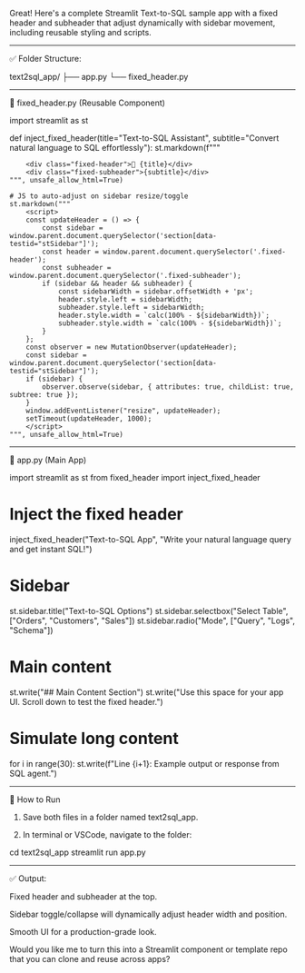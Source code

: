 Great! Here's a complete Streamlit Text-to-SQL sample app with a fixed header and subheader that adjust dynamically with sidebar movement, including reusable styling and scripts.


---

✅ Folder Structure:

text2sql_app/
├── app.py
└── fixed_header.py


---

🔁 fixed_header.py (Reusable Component)

import streamlit as st

def inject_fixed_header(title="Text-to-SQL Assistant", subtitle="Convert natural language to SQL effortlessly"):
    st.markdown(f"""
        <style>
            .fixed-header {{
                position: fixed;
                top: 0;
                left: 250px;
                width: calc(100% - 250px);
                background-color: white;
                padding: 10px 20px;
                z-index: 100;
                border-bottom: 1px solid #eee;
                font-weight: bold;
                font-size: 1.2rem;
                transition: left 0.3s ease, width 0.3s ease;
            }}
            .fixed-subheader {{
                position: fixed;
                top: 50px;
                left: 250px;
                width: calc(100% - 250px);
                background-color: white;
                padding: 5px 20px;
                z-index: 99;
                border-bottom: 1px solid #ccc;
                font-size: 0.9rem;
                transition: left 0.3s ease, width 0.3s ease;
            }}
            .main > div:first-child {{
                margin-top: 100px;
            }}
        </style>

        <div class="fixed-header">🧠 {title}</div>
        <div class="fixed-subheader">{subtitle}</div>
    """, unsafe_allow_html=True)

    # JS to auto-adjust on sidebar resize/toggle
    st.markdown("""
        <script>
        const updateHeader = () => {
            const sidebar = window.parent.document.querySelector('section[data-testid="stSidebar"]');
            const header = window.parent.document.querySelector('.fixed-header');
            const subheader = window.parent.document.querySelector('.fixed-subheader');
            if (sidebar && header && subheader) {
                const sidebarWidth = sidebar.offsetWidth + 'px';
                header.style.left = sidebarWidth;
                subheader.style.left = sidebarWidth;
                header.style.width = `calc(100% - ${sidebarWidth})`;
                subheader.style.width = `calc(100% - ${sidebarWidth})`;
            }
        };
        const observer = new MutationObserver(updateHeader);
        const sidebar = window.parent.document.querySelector('section[data-testid="stSidebar"]');
        if (sidebar) {
            observer.observe(sidebar, { attributes: true, childList: true, subtree: true });
        }
        window.addEventListener("resize", updateHeader);
        setTimeout(updateHeader, 1000);
        </script>
    """, unsafe_allow_html=True)


---

🚀 app.py (Main App)

import streamlit as st
from fixed_header import inject_fixed_header

# Inject the fixed header
inject_fixed_header("Text-to-SQL App", "Write your natural language query and get instant SQL!")

# Sidebar
st.sidebar.title("Text-to-SQL Options")
st.sidebar.selectbox("Select Table", ["Orders", "Customers", "Sales"])
st.sidebar.radio("Mode", ["Query", "Logs", "Schema"])

# Main content
st.write("## Main Content Section")
st.write("Use this space for your app UI. Scroll down to test the fixed header.")

# Simulate long content
for i in range(30):
    st.write(f"Line {i+1}: Example output or response from SQL agent.")


---

🧪 How to Run

1. Save both files in a folder named text2sql_app.


2. In terminal or VSCode, navigate to the folder:



cd text2sql_app
streamlit run app.py


---

✅ Output:

Fixed header and subheader at the top.

Sidebar toggle/collapse will dynamically adjust header width and position.

Smooth UI for a production-grade look.


Would you like me to turn this into a Streamlit component or template repo that you can clone and reuse across apps?

